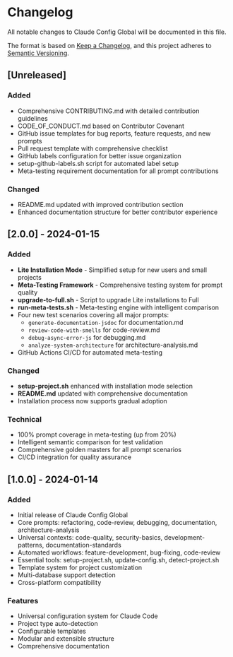 # Changelog

All notable changes to Claude Config Global will be documented in this file.

The format is based on [Keep a Changelog](https://keepachangelog.com/en/1.0.0/),
and this project adheres to [Semantic Versioning](https://semver.org/spec/v2.0.0.html).

## [Unreleased]

### Added
- Comprehensive CONTRIBUTING.md with detailed contribution guidelines
- CODE_OF_CONDUCT.md based on Contributor Covenant
- GitHub issue templates for bug reports, feature requests, and new prompts
- Pull request template with comprehensive checklist
- GitHub labels configuration for better issue organization
- setup-github-labels.sh script for automated label setup
- Meta-testing requirement documentation for all prompt contributions

### Changed
- README.md updated with improved contribution section
- Enhanced documentation structure for better contributor experience

## [2.0.0] - 2024-01-15

### Added
- **Lite Installation Mode** - Simplified setup for new users and small projects
- **Meta-Testing Framework** - Comprehensive testing system for prompt quality
- **upgrade-to-full.sh** - Script to upgrade Lite installations to Full
- **run-meta-tests.sh** - Meta-testing engine with intelligent comparison
- Four new test scenarios covering all major prompts:
  - `generate-documentation-jsdoc` for documentation.md
  - `review-code-with-smells` for code-review.md  
  - `debug-async-error-js` for debugging.md
  - `analyze-system-architecture` for architecture-analysis.md
- GitHub Actions CI/CD for automated meta-testing

### Changed
- **setup-project.sh** enhanced with installation mode selection
- **README.md** updated with comprehensive documentation
- Installation process now supports gradual adoption

### Technical
- 100% prompt coverage in meta-testing (up from 20%)
- Intelligent semantic comparison for test validation
- Comprehensive golden masters for all prompt scenarios
- CI/CD integration for quality assurance

## [1.0.0] - 2024-01-14

### Added
- Initial release of Claude Config Global
- Core prompts: refactoring, code-review, debugging, documentation, architecture-analysis
- Universal contexts: code-quality, security-basics, development-patterns, documentation-standards
- Automated workflows: feature-development, bug-fixing, code-review
- Essential tools: setup-project.sh, update-config.sh, detect-project.sh
- Template system for project customization
- Multi-database support detection
- Cross-platform compatibility

### Features
- Universal configuration system for Claude Code
- Project type auto-detection
- Configurable templates
- Modular and extensible structure
- Comprehensive documentation